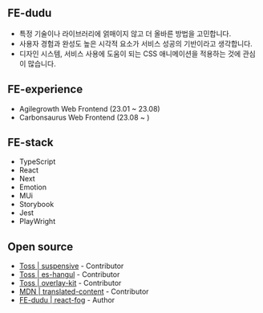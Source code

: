 ## FE-dudu
- 특정 기술이나 라이브러리에 얽매이지 않고 더 올바른 방법을 고민합니다.
- 사용자 경험과 완성도 높은 시각적 요소가 서비스 성공의 기반이라고 생각합니다.
- 디자인 시스템, 서비스 사용에 도움이 되는 CSS 애니메이션을 적용하는 것에 관심이 많습니다.


## FE-experience
- Agilegrowth Web Frontend (23.01 ~ 23.08)
- Carbonsaurus Web Frontend (23.08 ~ )

  
## FE-stack
- TypeScript
- React
- Next
- Emotion
- MUi
- Storybook
- Jest
- PlayWright

## Open source
- [Toss | suspensive](https://github.com/toss/suspensive/pulls?q=is%3Apr+author%3Afe-dudu) - Contributor
- [Toss | es-hangul](https://github.com/toss/es-hangul/pulls?q=is%3Apr+author%3Afe-dudu) - Contributor
- [Toss | overlay-kit](https://github.com/toss/overlay-kit/pulls?q=is%3Apr+author%3Afe-dudu) - Contributor
- [MDN | translated-content](https://github.com/mdn/translated-content/pulls?q=is%3Apr+is%3Aclosed+author%3Afe-dudu) - Contributor
- [FE-dudu | react-fog](https://www.npmjs.com/package/react-fog) - Author


